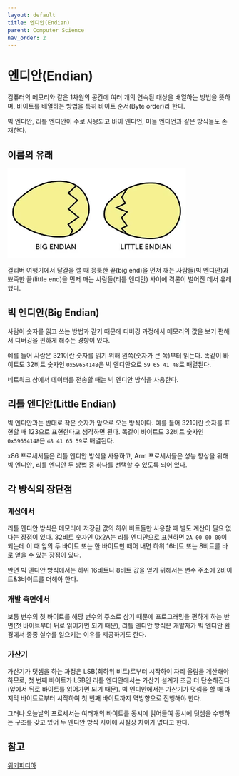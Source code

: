 ```yaml
---
layout: default
title: 엔디안(Endian)
parent: Computer Science
nav_order: 2
---
```


# 엔디안(Endian)

컴퓨터의 메모리와 같은 1차원의 공간에 여러 개의 연속된 대상을 배열하는 방법을 뜻하며, 바이트를 배열하는 방법을 특히 바이트 순서(Byte order)라 한다.

빅 엔디안, 리틀 엔디안이 주로 사용되고 바이 엔디언, 미들 엔디언과 같은 방식들도 존재한다.

## 이름의 유래

<img src="/assets/images/img/%08computer-science/eggs.png" width="400">

걸리버 여행기에서 달걀을 깰 때 뭉툭한 끝(big end)을 먼저 깨는 사람들(빅 엔디안)과 뾰족한 끝(little end)을 먼저 깨는 사람들(리틀 엔디안) 사이에 격론이 벌어진 데서 유래했다.

## 빅 엔디안(Big Endian)

사람이 숫자를 읽고 쓰는 방법과 같기 때문에 디버깅 과정에서 메모리의 값을 보기 편해서 디버깅을 편하게 해주는 경향이 있다.

예를 들어 사람은 321이란 숫자를 읽기 위해 왼쪽(숫자가 큰 쪽)부터 읽는다. 똑같이 바이트도 32비트 숫자인 `0x59654148`은 빅 엔디안으로 `59 65 41 48`로 배열된다.

네트워크 상에서 데이터를 전송할 때는 빅 엔디안 방식을 사용한다.

## 리틀 엔디안(Little Endian)

빅 엔디안과는 반대로 작은 숫자가 앞으로 오는 방식이다. 예를 들어 321이란 숫자를 표현할 때 123으로 표현한다고 생각하면 된다. 똑같이 바이트도 32비트 숫자인 `0x59654148`은 `48 41 65 59`로 배열된다.

x86 프로세서들은 리틀 엔디안 방식을 사용하고, Arm 프로세서들은 성능 향상을 위해 빅 엔디안, 리틀 엔디안 두 방법 중 하나를 선택할 수 있도록 되어 있다.

## 각 방식의 장단점

### 계산에서

리틀 엔디안 방식은 메모리에 저장된 값의 하위 비트들만 사용할 때 별도 계산이 필요 없다는 장점이 있다. 32비트 숫자인 0x2A는 리틀 엔디안으로 표현하면 `2A 00 00 00`이 되는데 이 때 앞의 두 바이트 또는 한 바이트만 떼어 내면 하위 16비트 또는 8비트를 바로 얻을 수 있는 장점이 있다. 

반면 빅 엔디안 방식에서는 하위 16비트나 8비트 값을 얻기 위해서는 변수 주소에 2바이트&3바이트를 더해야 한다.

### 개발 측면에서

보통 변수의 첫 바이트를 해당 변수의 주소로 삼기 때문에 프로그래밍을 편하게 하는 반면(첫 바이트부터 뒤로 읽어가면 되기 때문), 리틀 엔디안 방식은 개발자가 빅 엔디안 환경에서 종종 실수를 일으키는 이유를 제공하기도 한다.

### 가산기

가산기가 덧셈을 하는 과정은 LSB(최하위 비트)로부터 시작하여 자리 올림을 계산해야 하므로, 첫 번째 바이트가 LSB인 리틀 엔디안에서는 가산기 설계가 조금 더 단순해진다(앞에서 뒤로 바이트를 읽어가면 되기 때문). 빅 엔디안에서는 가산기가 덧셈을 할 때 마지막 바이트로부터 시작하여 첫 번째 바이트까지 역방향으로 진행해야 한다. 

그러나 오늘날의 프로세서는 여러개의 바이트를 동시에 읽어들여 동시에 덧셈을 수행하는 구조를 갖고 있어 두 엔디안 방식 사이에 사실상 차이가 없다고 한다.

## 참고

[위키피디아](https://ko.wikipedia.org/wiki/%EC%97%94%EB%94%94%EC%96%B8)